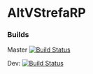 # AltVStrefaRP

### Builds

Master [![Build Status](https://pezem.visualstudio.com/AltVStrefaRP/_apis/build/status/AltVStrefaRP?branchName=master)](https://pezem.visualstudio.com/AltVStrefaRP/_build/latest?definitionId=5&branchName=master)

Dev: [![Build Status](https://pezem.visualstudio.com/AltVStrefaRP/_apis/build/status/AltVStrefaRP?branchName=dev)](https://pezem.visualstudio.com/AltVStrefaRP/_build/latest?definitionId=5&branchName=dev)
